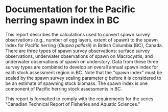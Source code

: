 # Documentation for the Pacific herring spawn index in BC

This report describes the calculations used to convert spawn survey observations (e.g., number of egg layers, extent of spawn) to the spawn index for Pacific herring (*Clupea pallasii*) in British Columbia (BC), Canada.
There are three types of spawn survey observations: surface survey observations, underwater observations of spawn on Macrocystis, and underwater observations of spawn on understory.
Data from these three survey types are combined to develop an overall annual spawn index for each stock assessment region in BC.
Note that the "spawn index" must be scaled by the spawn survey scaling parameter *q* before it is considered to be an estimate of spawning stock biomass.
The spawn index is one component of Pacific herring stock assessments in BC.

This report is formatted to comply with the requirements for the series "Canadian Technical Report of Fisheries and Aquatic Sciences."
